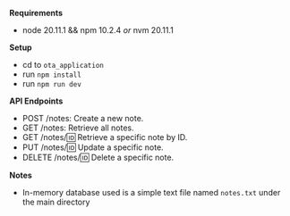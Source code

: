**Requirements**
- node 20.11.1 && npm 10.2.4 *or* nvm 20.11.1

**Setup**
- cd to `ota_application`
- run `npm install`
- run `npm run dev`

**API Endpoints**
- POST /notes: Create a new note.
- GET /notes: Retrieve all notes.
- GET /notes/:id: Retrieve a specific note by ID.
- PUT /notes/:id: Update a specific note.
- DELETE /notes/:id: Delete a specific note.

**Notes**
- In-memory database used is a simple text file named `notes.txt` under the main directory